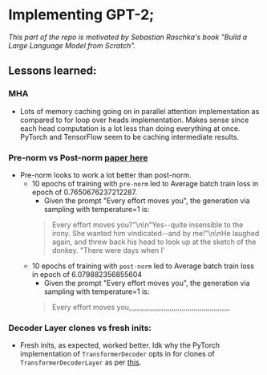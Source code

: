 # Implementing GPT-2;

*This part of the repo is motivated by Sebastian Raschka's book "Build a Large Language Model from Scratch".*

## Lessons learned:

### MHA
* Lots of memory caching going on in parallel attention implementation as
	compared to for loop over heads implementation. Makes sense since
	each head computation is a lot less than doing everything at once.
	PyTorch and TensorFlow seem to be caching intermediate results.

### Pre-norm vs Post-norm <a href="https://arxiv.org/pdf/2002.04745">paper here</a>
* Pre-norm looks to work a lot better than post-norm.
	* 10 epochs of training with `pre-norm` led to Average batch train loss in epoch of 0.7650676237212287.
		* Given the prompt "Every effort moves you", the generation via sampling with temperature=1 is:
		> Every effort moves you?"\n\n"Yes--quite insensible to the irony. She wanted him vindicated--and by me!"\n\nHe laughed again, and threw back his head to look up at the sketch of the donkey. "There were days when I'
	* 10 epochs of training with `post-norm` led to Average batch train loss in epoch of 6.079882356855604
		* Given the prompt "Every effort moves you", the generation via sampling with temperature=1 is:
		> Every effort moves you,,,,,,,,,,,,,,,,,,,,,,,,,,,,,,,,,,,,,,,,,,,,,,,,,,

### Decoder Layer clones vs fresh inits:
* Fresh inits, as expected, worked better. Idk why the PyTorch implementation
	of `TransformerDecoder` opts in for clones of `TransformerDecoderLayer`
	as per <a href="https://github.com/pytorch/pytorch/blob/main/torch/nn/modules/transformer.py#L452">this</a>.
